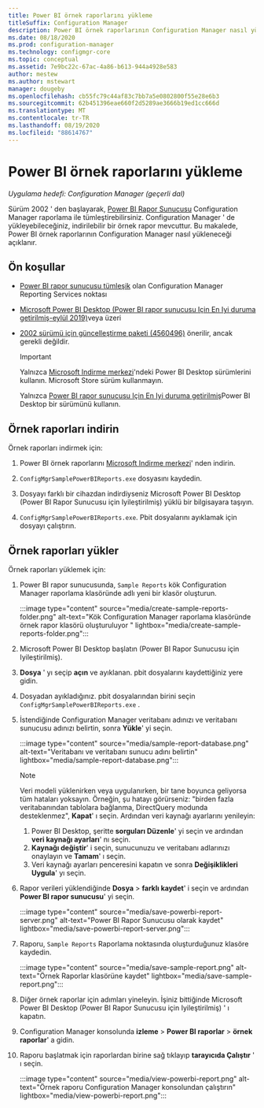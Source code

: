 ```yaml
---
title: Power BI örnek raporlarını yükleme
titleSuffix: Configuration Manager
description: Power BI örnek raporlarının Configuration Manager nasıl yükleneceğini öğrenin
ms.date: 08/18/2020
ms.prod: configuration-manager
ms.technology: configmgr-core
ms.topic: conceptual
ms.assetid: 7e9bc22c-67ac-4a86-b613-944a4928e583
author: mestew
ms.author: mstewart
manager: dougeby
ms.openlocfilehash: cb55fc79c44af83c7bb7a5e0802800f55e28e6b3
ms.sourcegitcommit: 62b451396eae660f2d5289ae3666b19ed1cc666d
ms.translationtype: MT
ms.contentlocale: tr-TR
ms.lasthandoff: 08/19/2020
ms.locfileid: "88614767"
---
```

# <a name="install-power-bi-sample-reports"></a>Power BI örnek raporlarını yükleme
<!--5679791-->
*Uygulama hedefi: Configuration Manager (geçerli dal)*

Sürüm 2002 ' den başlayarak, [Power BI Rapor Sunucusu](https://docs.microsoft.com/power-bi/report-server/get-started) Configuration Manager raporlama ile tümleştirebilirsiniz. Configuration Manager ' de yükleyebileceğiniz, indirilebilir bir örnek rapor mevcuttur. Bu makalede, Power BI örnek raporlarının Configuration Manager nasıl yükleneceği açıklanır.

## <a name="prerequisites"></a>Ön koşullar

- [Power BI rapor sunucusu tümleşik](powerbi-report-server.md) olan Configuration Manager Reporting Services noktası

- [Microsoft Power BI Desktop (Power BI rapor sunucusu Için En Iyi duruma getirilmiş-eylül 2019)](https://www.microsoft.com/download/details.aspx?id=57271)veya üzeri

- [2002 sürümü için güncelleştirme paketi (4560496)](https://support.microsoft.com/help/4560496) önerilir, ancak gerekli değildir.

    > [!IMPORTANT]
    > Yalnızca [Microsoft Indirme merkezi](https://www.microsoft.com/download/)'ndeki Power BI Desktop sürümlerini kullanın. Microsoft Store sürüm kullanmayın.
    >
    > Yalnızca [Power BI rapor sunucusu Için En Iyi duruma getirilmiş](https://docs.microsoft.com/power-bi/report-server/install-powerbi-desktop)Power BI Desktop bir sürümünü kullanın.

## <a name="download-the-sample-reports"></a>Örnek raporları indirin

Örnek raporları indirmek için:

1. Power BI örnek raporlarını [Microsoft Indirme merkezi](https://www.microsoft.com/download/details.aspx?id=101452)' nden indirin.

1. `ConfigMgrSamplePowerBIReports.exe` dosyasını kaydedin.

1. Dosyayı farklı bir cihazdan indirdiyseniz Microsoft Power BI Desktop (Power BI Rapor Sunucusu için Iyileştirilmiş) yüklü bir bilgisayara taşıyın.

1. `ConfigMgrSamplePowerBIReports.exe`. Pbit dosyalarını ayıklamak için dosyayı çalıştırın.

## <a name="install-the-sample-reports"></a>Örnek raporları yükler

Örnek raporları yüklemek için:

1. Power BI rapor sunucusunda, `Sample Reports` kök Configuration Manager raporlama klasöründe adlı yeni bir klasör oluşturun.

    :::image type="content" source="media/create-sample-reports-folder.png" alt-text="Kök Configuration Manager raporlama klasöründe örnek rapor klasörü oluşturuluyor " lightbox="media/create-sample-reports-folder.png":::

1. Microsoft Power BI Desktop başlatın (Power BI Rapor Sunucusu için Iyileştirilmiş).

1. **Dosya** ' yı seçip **açın** ve ayıklanan. pbit dosyalarını kaydettiğiniz yere gidin.

1. Dosyadan ayıkladığınız. pbit dosyalarından birini seçin `ConfigMgrSamplePowerBIReports.exe` .

1. İstendiğinde Configuration Manager veritabanı adınızı ve veritabanı sunucusu adınızı belirtin, sonra **Yükle**' yi seçin.

    :::image type="content" source="media/sample-report-database.png" alt-text="Veritabanı ve veritabanı sunucu adını belirtin" lightbox="media/sample-report-database.png":::

    > [!NOTE]
    > Veri modeli yüklenirken veya uygulanırken, bir tane boyunca geliyorsa tüm hataları yoksayın. Örneğin, şu hatayı görürseniz: "birden fazla veritabanından tablolara bağlanma, DirectQuery modunda desteklenmez", **Kapat**' ı seçin. Ardından veri kaynağı ayarlarını yenileyin:
    >
    > 1. Power BI Desktop, şeritte **sorguları Düzenle**' yi seçin ve ardından **veri kaynağı ayarları**' nı seçin.
    > 1. **Kaynağı değiştir**' i seçin, sunucunuzu ve veritabanı adlarınızı onaylayın ve **Tamam**' ı seçin.
    > 1. Veri kaynağı ayarları penceresini kapatın ve sonra **Değişiklikleri Uygula**' yı seçin.

1. Rapor verileri yüklendiğinde **Dosya**  >  **farklı kaydet**' i seçin ve ardından **Power BI rapor sunucusu**' yi seçin.

    :::image type="content" source="media/save-powerbi-report-server.png" alt-text="Power BI Rapor Sunucusu olarak kaydet" lightbox="media/save-powerbi-report-server.png":::

1. Raporu, `Sample Reports` Raporlama noktasında oluşturduğunuz klasöre kaydedin.

    :::image type="content" source="media/save-sample-report.png" alt-text="Örnek Raporlar klasörüne kaydet" lightbox="media/save-sample-report.png":::

1. Diğer örnek raporlar için adımları yineleyin. İşiniz bittiğinde Microsoft Power BI Desktop (Power BI Rapor Sunucusu için Iyileştirilmiş) ' ı kapatın.

1. Configuration Manager konsolunda **izleme**  >  **Power BI raporlar**  >  **örnek raporlar**' a gidin.

1. Raporu başlatmak için raporlardan birine sağ tıklayıp **tarayıcıda Çalıştır** ' ı seçin.

    :::image type="content" source="media/view-powerbi-report.png" alt-text="Örnek raporu Configuration Manager konsolundan çalıştırın" lightbox="media/view-powerbi-report.png":::
